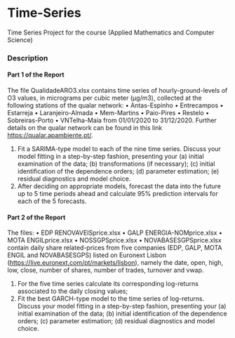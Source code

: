 # Time-Series 
Time Series Project for the course (Applied Mathematics and Computer Science)

### Description

#### Part 1 of the Report
The file QualidadeARO3.xlsx contains time series of hourly-ground-levels of O3 values, in micrograms
per cubic meter (µg/m3), collected at the following stations of the qualar network:
• Antas-Espinho
• Entrecampos
• Estarreja
• Laranjeiro-Almada
• Mem-Martins
• Paio-Pires
• Restelo
• Sobreiras-Porto
• VNTelha-Maia
from 01/01/2020 to 31/12/2020. Further details on the qualar network can be found in this link
https://qualar.apambiente.pt/.
1. Fit a SARIMA-type model to each of the nine time series. Discuss your model fitting in a
step-by-step fashion, presenting your
(a) initial examination of the data;
(b) transformations (if necessary);
(c) initial identification of the dependence orders;
(d) parameter estimation;
(e) residual diagnostics and model choice.
2. After deciding on appropriate models, forecast the data into the future up to 5 time periods
ahead and calculate 95% prediction intervals for each of the 5 forecasts.

#### Part 2 of the Report
The files:
• EDP RENOVAVEISprice.xlsx
• GALP ENERGIA-NOMprice.xlsx
• MOTA ENGILprice.xlsx
• NOSSGPSprice.xlsx
• NOVABASESGPSprice.xlsx
contain daily share related-prices from five companies (EDP, GALP, MOTA ENGIL and NOVABASESGPS) listed on Euronext Lisbon (https://live.euronext.com/pt/markets/lisbon), namely the date,
open, high, low, close, number of shares, number of trades, turnover and vwap.
1. For the five time series calculate its corresponding log-returns associated to the daily closing
values;
2. Fit the best GARCH-type model to the time series of log-returns. Discuss your model fitting in
a step-by-step fashion, presenting your
(a) initial examination of the data;
(b) initial identification of the dependence orders;
(c) parameter estimation;
(d) residual diagnostics and model choice.
